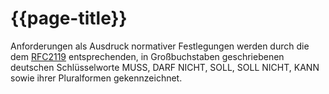 # {{page-title}}

Anforderungen als Ausdruck normativer Festlegungen werden durch die dem [RFC2119](https://tools.ietf.org/html/rfc2119) entsprechenden, in Großbuchstaben geschriebenen deutschen Schlüsselworte MUSS, DARF NICHT, SOLL, SOLL NICHT, KANN sowie ihrer Pluralformen gekennzeichnet.
